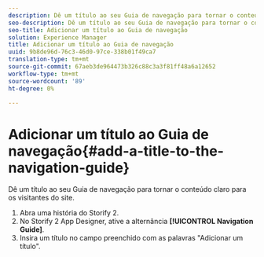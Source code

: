 ```yaml
---
description: Dê um título ao seu Guia de navegação para tornar o conteúdo claro para os visitantes do site.
seo-description: Dê um título ao seu Guia de navegação para tornar o conteúdo claro para os visitantes do site.
seo-title: Adicionar um título ao Guia de navegação
solution: Experience Manager
title: Adicionar um título ao Guia de navegação
uuid: 9b8de96d-76c3-46d0-97ce-338b01f49ca7
translation-type: tm+mt
source-git-commit: 67aeb3de964473b326c88c3a3f81ff48a6a12652
workflow-type: tm+mt
source-wordcount: '89'
ht-degree: 0%

---
```



# Adicionar um título ao Guia de navegação{#add-a-title-to-the-navigation-guide}

Dê um título ao seu Guia de navegação para tornar o conteúdo claro para os visitantes do site.

1. Abra uma história do Storify 2.
1. No Storify 2 App Designer, ative a alternância **[!UICONTROL Navigation Guide]**.
1. Insira um título no campo preenchido com as palavras &quot;Adicionar um título&quot;.
